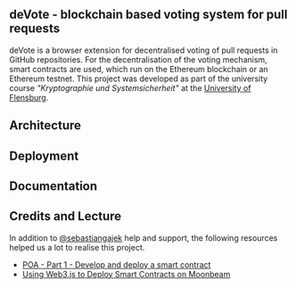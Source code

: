 ## deVote - blockchain based voting system for pull requests

deVote is a browser extension for decentralised voting of pull requests in GitHub repositories. For the decentralisation of the voting mechanism, smart contracts are used, which run on the Ethereum blockchain or an Ethereum testnet. This project was developed as part of the university course *"Kryptographie und Systemsicherheit"* at the [University of Flensburg](https://hs-flensburg.de/).

## Architecture

## Deployment

## Documentation

## Credits and Lecture

In addition to [@sebastiangajek](https://github.com/sebastiangajek) help and support, the following resources helped us a lot to realise this project.

* [POA - Part 1 - Develop and deploy a smart contract](https://kauri.io/#article/549b50d2318741dbba209110bb9e350e)
* [Using Web3.js to Deploy Smart Contracts on Moonbeam](https://docs.moonbeam.network/getting-started/local-node/web3-js/web3-contract/)
